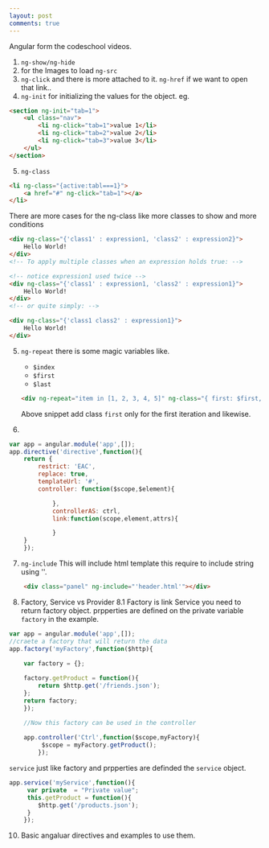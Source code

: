 ```yaml
---
layout: post
comments: true
--- 
```

Angular form the codeschool videos.

1. `ng-show/ng-hide`
2. for the Images to load `ng-src`
3. `ng-click` and there is more attached to it. `ng-href` if we want to open that link..
4. `ng-init` for initializing the values for the object.
eg. 

```html
<section ng-init="tab=1">
	<ul class="nav">
		<li ng-click="tab=1">value 1</li>
		<li ng-click="tab=2">value 2</li>
		<li ng-click="tab=3">value 3</li>
	</ul>
</section>
```
5. `ng-class`

```html
<li ng-class="{active:tabl===1}">
	<a href="#" ng-click="tab=1"></a>
</li>

```
There are more cases for the ng-class like more classes to show and more conditions

```html
<div ng-class="{'class1' : expression1, 'class2' : expression2}">
    Hello World!
</div>
<!-- To apply multiple classes when an expression holds true: -->

<!-- notice expression1 used twice -->
<div ng-class="{'class1' : expression1, 'class2' : expression1}">
    Hello World!
</div>
<!-- or quite simply: -->

<div ng-class="{'class1 class2' : expression1}">
    Hello World!
</div>
```

5. `ng-repeat` there is some magic variables like. 
	- `$index`
	- `$first`
	- `$last`
	
	```html 
	<div ng-repeat="item in [1, 2, 3, 4, 5]" ng-class="{ first: $first, last: $last };" class="count-{{$index + 1}}">{{item}}</div>

	```
	Above snippet add class `first` only for the first iteration and likewise.
6. 

```javascript
var app = angular.module('app',[]);
app.directive('directive',function(){
	return {
		restrict: 'EAC',
		replace: true, 
		templateUrl: '#',
		controller: function($scope,$element){

			},
			controllerAS: ctrl,
			link:function(scope,element,attrs){

			}
	}
	});

```
7. `ng-include` This will include html template this require to include string using ''.

```html
	<div class="panel" ng-include="'header.html'"></div>
```

8. Factory, Service vs Provider
8.1 Factory is link Service you need to return factory object. 
	prpperties are defined on the private variable `factory` in the example.

```javascript
var app = angular.module('app',[]);
//craete a factory that will return the data 
app.factory('myFactory',function($http){

	var factory = {};
	
	factory.getProduct = function(){
		return $http.get('/friends.json');
	};
	return factory;
	});

	//Now this factory can be used in the controller 
	
	app.controller('Ctrl',function($scope,myFactory){
		 $scope = myFactory.getProduct();
		});
```
`service` just like factory and prpperties are definded the `service` object.

```javascript
app.service('myService',function(){
	 var private  = "Private value";
	 this.getProduct = function(){
	 	$http.get('/products.json');
	 }
	});
```

10. Basic angaluar directives and examples to use them.
	
